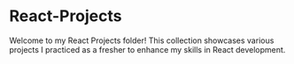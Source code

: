 # React-Projects
Welcome to my React Projects folder! This collection showcases various projects I practiced as a fresher to enhance my skills in React development.
